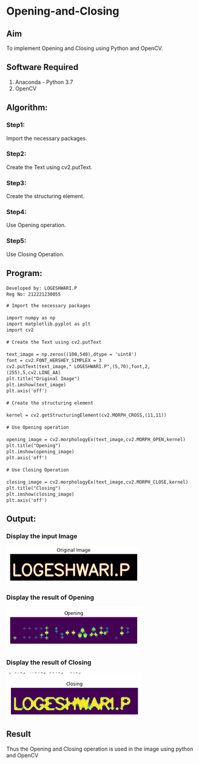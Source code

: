 # Opening-and-Closing

## Aim
To implement Opening and Closing using Python and OpenCV.

## Software Required
1. Anaconda - Python 3.7
2. OpenCV
## Algorithm:
### Step1:

Import the necessary packages.
<br>

### Step2:

Create the Text using cv2.putText.
<br>

### Step3:

Create the structuring element.
<br>

### Step4:

Use Opening operation.
<br>

### Step5:

Use Closing Operation.
<br>

## Program:

```
Developed by: LOGESHWARI.P
Reg No: 212221230055
```

 ```
# Import the necessary packages

import numpy as np
import matplotlib.pyplot as plt
import cv2

# Create the Text using cv2.putText

text_image = np.zeros((100,540),dtype = 'uint8')
font = cv2.FONT_HERSHEY_SIMPLEX = 3
cv2.putText(text_image," LOGESHWARI.P",(5,70),font,2,(255),5,cv2.LINE_AA)
plt.title("Original Image")
plt.imshow(text_image)
plt.axis('off')

# Create the structuring element

kernel = cv2.getStructuringElement(cv2.MORPH_CROSS,(11,11))

# Use Opening operation

opening_image = cv2.morphologyEx(text_image,cv2.MORPH_OPEN,kernel)
plt.title("Opening")
plt.imshow(opening_image)
plt.axis('off')

# Use Closing Operation

closing_image = cv2.morphologyEx(text_image,cv2.MORPH_CLOSE,kernel)
plt.title("Closing")
plt.imshow(closing_image)
plt.axis('off')
```
## Output:

### Display the input Image

![output](./1.png)

### Display the result of Opening

![output](./2.png)

### Display the result of Closing

![output](./3.png)

## Result
Thus the Opening and Closing operation is used in the image using python and OpenCV
